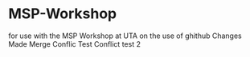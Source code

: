 # MSP-Workshop
for use with the MSP Workshop at UTA on the use of ghithub
Changes Made
Merge Conflic Test
Conflict test 2
